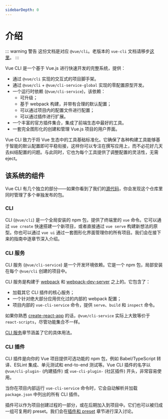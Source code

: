 ```yaml
---
sidebarDepth: 0
---
```


# 介绍

::: warning 警告
这份文档是对应 `@vue/cli`。老版本的 `vue-cli` 文档请移步[这里](https://github.com/vuejs/vue-cli/tree/v2#vue-cli--)。
:::

Vue CLI 是一个基于 Vue.js 进行快速开发的完整系统，提供：

- 通过 `@vue/cli` 实现的交互式的项目脚手架。
- 通过 `@vue/cli` + `@vue/cli-service-global` 实现的零配置原型开发。
- 一个运行时依赖 (`@vue/cli-service`)，该依赖：
  - 可升级；
  - 基于 webpack 构建，并带有合理的默认配置；
  - 可以通过项目内的配置文件进行配置；
  - 可以通过插件进行扩展。
- 一个丰富的官方插件集合，集成了前端生态中最好的工具。
- 一套完全图形化的创建和管理 Vue.js 项目的用户界面。

Vue CLI 致力于将 Vue 生态中的工具基础标准化。它确保了各种构建工具能够基于智能的默认配置即可平稳衔接，这样你可以专注在撰写应用上，而不必花好几天去纠结配置的问题。与此同时，它也为每个工具提供了调整配置的灵活性，无需 eject。

## 该系统的组件

Vue CLI 有几个独立的部分——如果你看到了我们的[源代码](https://github.com/vuejs/vue-cli/tree/dev/packages/%40vue)，你会发现这个仓库里同时管理了多个单独发布的包。

### CLI

CLI (`@vue/cli`) 是一个全局安装的 npm 包，提供了终端里的 `vue` 命令。它可以通过 `vue create` 快速搭建一个新项目，或者直接通过 `vue serve` 构建新想法的原型。你也可以通过 `vue ui` 通过一套图形化界面管理你的所有项目。我们会在接下来的指南中逐章节深入介绍。

### CLI 服务

CLI 服务 (`@vue/cli-service`) 是一个开发环境依赖。它是一个 npm 包，局部安装在每个 `@vue/cli` 创建的项目中。

CLI 服务是构建于 [webpack](http://webpack.js.org/) 和 [webpack-dev-server](https://github.com/webpack/webpack-dev-server) 之上的。它包含了：

- 加载其它 CLI 插件的核心服务；
- 一个针对绝大部分应用优化过的内部的 webpack 配置；
- 项目内部的 `vue-cli-service` 命令，提供 `serve`、`build` 和 `inspect` 命令。

如果你熟悉 [create-react-app](https://github.com/facebookincubator/create-react-app) 的话，`@vue/cli-service` 实际上大致等价于 `react-scripts`，尽管功能集合不一样。

[CLI 服务](./cli-service.md)章节涵盖了它的具体用法。

### CLI 插件

CLI 插件是向你的 Vue 项目提供可选功能的 npm 包，例如 Babel/TypeScript 转译、ESLint 集成、单元测试和 end-to-end 测试等。Vue CLI 插件的名字以 `@vue/cli-plugin-` (内建插件) 或 `vue-cli-plugin-` (社区插件) 开头，非常容易使用。

当你在项目内部运行 `vue-cli-service` 命令时，它会自动解析并加载 `package.json` 中列出的所有 CLI 插件。

插件可以作为项目创建过程的一部分，或在后期加入到项目中。它们也可以被归成一组可复用的 preset。我们会在[插件和 preset](./plugins-and-presets.md) 章节进行深入讨论。
